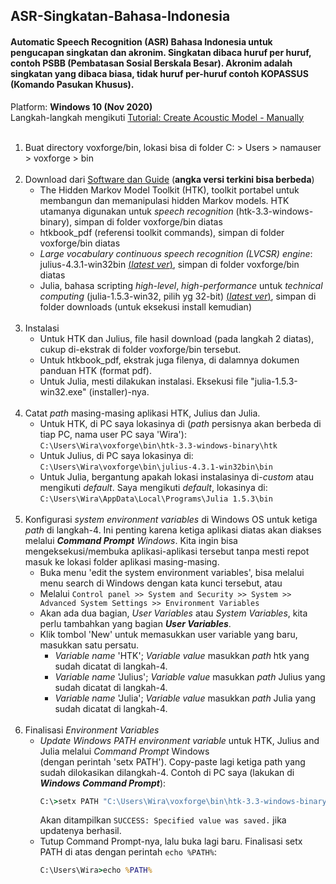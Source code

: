## ASR-Singkatan-Bahasa-Indonesia
#### Automatic Speech Recognition (ASR) Bahasa Indonesia untuk pengucapan singkatan dan akronim. Singkatan dibaca huruf per huruf, contoh PSBB (Pembatasan Sosial Berskala Besar). Akronim adalah singkatan yang dibaca biasa, tidak huruf per-huruf contoh KOPASSUS (Komando Pasukan Khusus).

Platform: **Windows 10 (Nov 2020)**<br>
Langkah-langkah mengikuti [Tutorial: Create Acoustic Model - Manually](http://www.voxforge.org/home/dev/acousticmodels/windows/create/htkjulius/tutorial)<br><br>
1. Buat directory voxforge/bin, lokasi bisa di folder C: > Users > namauser > voxforge > bin<br><br>
2. Download dari [Software dan Guide](http://www.voxforge.org/home/dev/acousticmodels/windows/create/htkjulius/tutorial/download) (**angka versi terkini bisa berbeda**)
   - The Hidden Markov Model Toolkit (HTK), toolkit portabel untuk membangun dan memanipulasi hidden Markov models. HTK utamanya digunakan untuk *speech recognition* (htk-3.3-windows-binary), simpan di folder voxforge/bin diatas
   - htkbook_pdf (referensi toolkit commands), simpan di folder voxforge/bin diatas
   - *Large vocabulary continuous speech recognition (LVCSR) engine*: julius-4.3.1-win32bin [(*latest ver*)](http://julius.osdn.jp/en_index.php#latest_version), simpan di folder voxforge/bin diatas
   - Julia, bahasa scripting *high-level*, *high-performance* untuk *technical computing* (julia-1.5.3-win32, pilih yg 32-bit) [(*latest ver*)](https://julialang.org/downloads/), simpan di folder downloads (untuk eksekusi install kemudian)<br><br>
3. Instalasi
   - Untuk HTK dan Julius, file hasil download (pada langkah 2 diatas), cukup di-ekstrak di folder voxforge/bin tersebut.
   - Untuk htkbook_pdf, ekstrak juga filenya, di dalamnya dokumen panduan HTK (format pdf).
   - Untuk Julia, mesti dilakukan instalasi. Eksekusi file "julia-1.5.3-win32.exe" (installer)-nya.<br><br>
4. Catat *path* masing-masing aplikasi HTK, Julius dan Julia.
   - Untuk HTK, di PC saya lokasinya di (*path* persisnya akan berbeda di tiap PC, nama user PC saya 'Wira'):
         ```
         C:\Users\Wira\voxforge\bin\htk-3.3-windows-binary\htk
         ```
   - Untuk Julius, di PC saya lokasinya di:
         ```
         C:\Users\Wira\voxforge\bin\julius-4.3.1-win32bin\bin
         ```
   - Untuk Julia, bergantung apakah lokasi instalasinya di-*custom* atau mengikuti *default*. Saya mengikuti *default*, lokasinya di:
         ```
         C:\Users\Wira\AppData\Local\Programs\Julia 1.5.3\bin
         ```<br><br>
5. Konfigurasi *system environment variables* di Windows OS untuk ketiga *path* di langkah-4. Ini penting karena ketiga aplikasi diatas akan diakses melalui ***Command Prompt*** *Windows*. Kita ingin bisa mengeksekusi/membuka aplikasi-aplikasi tersebut tanpa mesti repot masuk ke lokasi folder aplikasi masing-masing.
   - Buka menu 'edit the system environment variables', bisa melalui menu search di Windows dengan kata kunci tersebut, atau
   - Melalui
         ```
         Control panel >> System and Security >> System >> Advanced System Settings >> Environment Variables
         ```
   - Akan ada dua bagian, *User Variables* atau *System Variables*, kita perlu tambahkan yang bagian ***User Variables***.
   - Klik tombol 'New' untuk memasukkan user variable yang baru, masukkan satu persatu.
      - *Variable name* 'HTK'; *Variable value* masukkan *path* htk yang sudah dicatat di langkah-4.
      - *Variable name* 'Julius'; *Variable value* masukkan *path* Julius yang sudah dicatat di langkah-4.
      - *Variable name* 'Julia'; *Variable value* masukkan *path* Julia yang sudah dicatat di langkah-4.<br><br>
6. Finalisasi *Environment Variables*
   - *Update Windows PATH environment variable* untuk HTK, Julius and Julia melalui *Command Prompt* Windows<br> (dengan perintah 'setx PATH'). Copy-paste lagi ketiga path yang sudah dilokasikan dilangkah-4. Contoh di PC saya (lakukan di ***Windows Command Prompt***):
     ``` cmd
     C:\>setx PATH "C:\Users\Wira\voxforge\bin\htk-3.3-windows-binary\htk;C:\Users\Wira\AppData\Local\Programs\Julia 1.5.3\bin;C:\Users\Wira\voxforge\bin\julius-4.3.1-win32bin\bin"
     ```
     Akan ditampilkan ```SUCCESS: Specified value was saved.``` jika updatenya berhasil.
   - Tutup Command Prompt-nya, lalu buka lagi baru. Finalisasi setx PATH di atas dengan perintah ```echo %PATH%```:
     ``` cmd
     C:\Users\Wira>echo %PATH%
     ``` 
      
      
  
